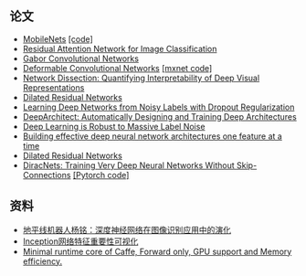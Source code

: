 ## 论文
- [MobileNets](https://arxiv.org/abs/1704.04861) [[code]](https://github.com/Zehaos/MobileNet)
- [Residual Attention Network for Image Classification](https://arxiv.org/abs/1704.06904)
- [Gabor Convolutional Networks](https://arxiv.org/abs/1705.01450)
- [Deformable Convolutional Networks](https://arxiv.org/abs/1703.06211) [[mxnet code]](https://github.com/msracver/Deformable-ConvNets)
- [Network Dissection: Quantifying Interpretability of Deep Visual Representations](http://netdissect.csail.mit.edu/) 
- [Dilated Residual Networks](http://vladlen.info/publications/dilated-residual-networks/)
- [Learning Deep Networks from Noisy Labels with Dropout Regularization](https://arxiv.org/abs/1705.03419)
- [DeepArchitect: Automatically Designing and Training Deep Architectures](https://arxiv.org/abs/1704.08792)
- [Deep Learning is Robust to Massive Label Noise](https://arxiv.org/abs/1705.10694)
- [Building effective deep neural network architectures one feature at a time](https://arxiv.org/abs/1705.06778)
- [Dilated Residual Networks](https://arxiv.org/abs/1705.09914)
- [DiracNets: Training Very Deep Neural Networks Without Skip-Connections](https://arxiv.org/abs/1706.00388) [[Pytorch code]](https://github.com/szagoruyko/diracnets)

## 资料
- [地平线机器人杨铭：深度神经网络在图像识别应用中的演化](http://mp.weixin.qq.com/s?__biz=MzA3MzI4MjgzMw==&mid=2650726203&idx=1&sn=6116c18b14602aea0d1a5c1c1df8e448)
- [Inception网络特征重要性可视化](https://github.com/ankurtaly/Attributions)
- [Minimal runtime core of Caffe, Forward only, GPU support and Memory efficiency.](https://github.com/luoyetx/mini-caffe)